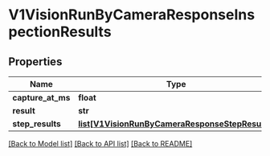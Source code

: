 # V1VisionRunByCameraResponseInspectionResults

## Properties
Name | Type | Description | Notes
------------ | ------------- | ------------- | -------------
**capture_at_ms** | **float** |  | [optional] 
**result** | **str** |  | [optional] 
**step_results** | [**list[V1VisionRunByCameraResponseStepResults]**](V1VisionRunByCameraResponseStepResults.md) |  | [optional] 

[[Back to Model list]](../README.md#documentation-for-models) [[Back to API list]](../README.md#documentation-for-api-endpoints) [[Back to README]](../README.md)



